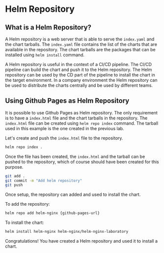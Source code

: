 # Helm Repository

## What is a Helm Repository?

A Helm repository is a web server that is able to serve the `index.yaml` and the chart tarballs. The `index.yaml` file contains the list of the charts that are available in the repository. The chart tarballs are the packages that can be installed using `helm install` command.

A Helm repository is useful in the context of a CI/CD pipeline. The CI/CD pipeline can build the chart and push it to the Helm repository. The Helm repository can be used by the CD part of the pipeline to install the chart in the target environment. In a company environment the Helm repository can be used to distribute the charts centrally and be used by different teams.

## Using Github Pages as Helm Repository

It is possible to use Github Pages as Helm repository. The only requirement is to have a `index.html` file and the chart tarballs in the repository. The `index.html` file can be created using `helm repo index` command. The tarball used in this example is the one created in the previous lab.

Let's create and push the `index.html` file to the repository.

```bash
helm repo index .
```

Once the file has been created, the `index.html` and the tarball can be pushed to the repository, which of course should have been created for this purpose.

```bash
git add .
git commit -m "Add helm repository"
git push
```

Once setup, the repository can added and used to install the chart.

To add the repository:

```bash
helm repo add helm-nginx {github-pages-url}
```

To install the chart:

```bash
helm install helm-nginx helm-nginx/helm-nginx-laboratory
```

Congratulations! You have created a Helm repository and used it to install a chart.
